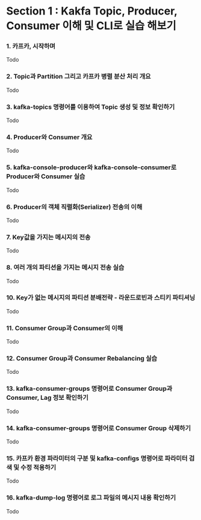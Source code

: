 # Section 1 : Kakfa Topic, Producer, Consumer 이해 및 CLI로 실습 해보기

### 1. 카프카, 시작하며

Todo

### 2. Topic과 Partition 그리고 카프카 병렬 분산 처리 개요

Todo

### 3. kafka-topics 명령어를 이용하여 Topic 생성 및 정보 확인하기

Todo

### 4. Producer와 Consumer 개요

Todo

### 5. kafka-console-producer와 kafka-console-consumer로 Producer와 Consumer 실습

Todo

### 6. Producer의 객체 직렬화(Serializer) 전송의 이해

Todo

### 7. Key값을 가지는 메시지의 전송

Todo

### 8. 여러 개의 파티션을 가지는 메시지 전송 실습

Todo

### 10. Key가 없는 메시지의 파티션 분배전략 - 라운드로빈과 스티키 파티셔닝

Todo

### 11. Consumer Group과 Consumer의 이해

Todo

### 12. Consumer Group과 Consumer Rebalancing 실습

Todo

### 13. kafka-consumer-groups 명령어로 Consumer Group과 Consumer, Lag 정보 확인하기

Todo

### 14. kafka-consumer-groups 명령어로 Consumer Group 삭제하기

Todo

### 15. 카프카 환경 파라미터의 구분 및 kafka-configs 명령어로 파라미터 검색 및 수정 적용하기

Todo

### 16. kafka-dump-log 명령어로 로그 파일의 메시지 내용 확인하기

Todo